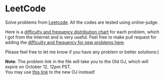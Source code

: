 # LeetCode


Solve problems from [Leetcode](http://oj.leetcode.com/). All the codes are tested using online-judge.

Here is a [difficulty and frequency distribution chart](http://wwwx.cs.unc.edu/~zhew/Leetcoder/) for each problem, which I got from the Internet and is very useful. Feel free to make pull request for adding the [difficulty and frequency for new problems here](https://github.com/leetcoders/Leetcoder).

Please feel free to let me know if you have any problem or better solutions:)

**Note**: The problem link in the file will take you to the Old OJ, which will expire on October 12, 12pm PST.<br>
You may use [this link](http://oj.leetcode.com/) to the new OJ instead!
